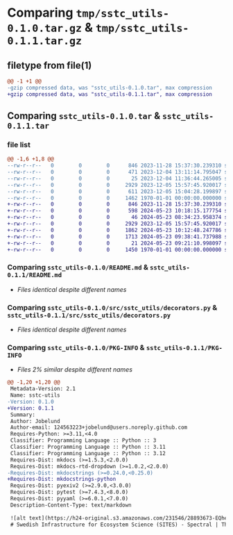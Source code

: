 # Comparing `tmp/sstc_utils-0.1.0.tar.gz` & `tmp/sstc_utils-0.1.1.tar.gz`

## filetype from file(1)

```diff
@@ -1 +1 @@
-gzip compressed data, was "sstc_utils-0.1.0.tar", max compression
+gzip compressed data, was "sstc_utils-0.1.1.tar", max compression
```

## Comparing `sstc_utils-0.1.0.tar` & `sstc_utils-0.1.1.tar`

### file list

```diff
@@ -1,6 +1,8 @@
--rw-r--r--   0        0        0      846 2023-11-28 15:37:30.239310 sstc_utils-0.1.0/README.md
--rw-r--r--   0        0        0      471 2023-12-04 13:11:14.795047 sstc_utils-0.1.0/pyproject.toml
--rw-r--r--   0        0        0       25 2023-12-04 11:36:44.265005 sstc_utils-0.1.0/src/sstc_utils/__init__.py
--rw-r--r--   0        0        0     2929 2023-12-05 15:57:45.920017 sstc_utils-0.1.0/src/sstc_utils/decorators.py
--rw-r--r--   0        0        0      611 2023-12-05 15:04:28.199897 sstc_utils-0.1.0/src/sstc_utils/utils.py
--rw-r--r--   0        0        0     1462 1970-01-01 00:00:00.000000 sstc_utils-0.1.0/PKG-INFO
+-rw-r--r--   0        0        0      846 2023-11-28 15:37:30.239310 sstc_utils-0.1.1/README.md
+-rw-r--r--   0        0        0      598 2024-05-23 10:18:15.177754 sstc_utils-0.1.1/pyproject.toml
+-rw-r--r--   0        0        0       46 2024-05-23 08:34:23.958374 sstc_utils-0.1.1/src/sstc_utils/__init__.py
+-rw-r--r--   0        0        0     2929 2023-12-05 15:57:45.920017 sstc_utils-0.1.1/src/sstc_utils/decorators.py
+-rw-r--r--   0        0        0     1862 2024-05-23 10:12:48.247786 sstc_utils-0.1.1/src/sstc_utils/requirements.txt
+-rw-r--r--   0        0        0     1713 2024-05-23 09:38:41.737988 sstc_utils-0.1.1/src/sstc_utils/utils.py
+-rw-r--r--   0        0        0       21 2024-05-23 09:21:10.998097 sstc_utils-0.1.1/src/sstc_utils/version.py
+-rw-r--r--   0        0        0     1450 1970-01-01 00:00:00.000000 sstc_utils-0.1.1/PKG-INFO
```

### Comparing `sstc_utils-0.1.0/README.md` & `sstc_utils-0.1.1/README.md`

 * *Files identical despite different names*

### Comparing `sstc_utils-0.1.0/src/sstc_utils/decorators.py` & `sstc_utils-0.1.1/src/sstc_utils/decorators.py`

 * *Files identical despite different names*

### Comparing `sstc_utils-0.1.0/PKG-INFO` & `sstc_utils-0.1.1/PKG-INFO`

 * *Files 2% similar despite different names*

```diff
@@ -1,20 +1,20 @@
 Metadata-Version: 2.1
 Name: sstc-utils
-Version: 0.1.0
+Version: 0.1.1
 Summary: 
 Author: Jobelund
 Author-email: 124563223+jobelund@users.noreply.github.com
 Requires-Python: >=3.11,<4.0
 Classifier: Programming Language :: Python :: 3
 Classifier: Programming Language :: Python :: 3.11
 Classifier: Programming Language :: Python :: 3.12
 Requires-Dist: mkdocs (>=1.5.3,<2.0.0)
 Requires-Dist: mkdocs-rtd-dropdown (>=1.0.2,<2.0.0)
-Requires-Dist: mkdocstrings (>=0.24.0,<0.25.0)
+Requires-Dist: mkdocstrings-python
 Requires-Dist: pyexiv2 (>=2.9.0,<3.0.0)
 Requires-Dist: pytest (>=7.4.3,<8.0.0)
 Requires-Dist: pyyaml (>=6.0.1,<7.0.0)
 Description-Content-Type: text/markdown
 
 ![alt text](https://h24-original.s3.amazonaws.com/231546/28893673-EQhe9.png "SITES Spectral Thematic Center")
 # Swedish Infrastructure for Ecosystem Science (SITES) - Spectral | Thematic Center (SSTC)
```

